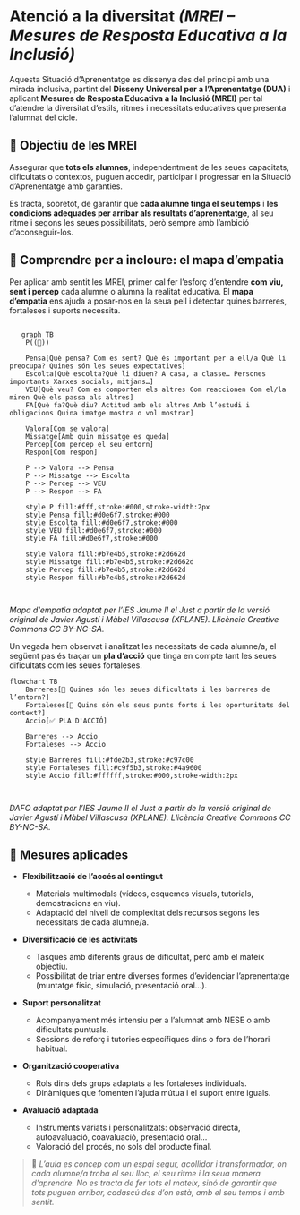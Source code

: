 # **Atenció a la diversitat** *(MREI – Mesures de Resposta Educativa a la Inclusió)*

Aquesta Situació d’Aprenentatge es dissenya des del principi amb una mirada inclusiva, partint del **Disseny Universal per a l’Aprenentatge (DUA)** i aplicant **Mesures de Resposta Educativa a la Inclusió (MREI)** per tal d’atendre la diversitat d’estils, ritmes i necessitats educatives que presenta l’alumnat del cicle.

## 🎯 Objectiu de les MREI
Assegurar que **tots els alumnes**, independentment de les seues capacitats, dificultats o contextos, puguen accedir, participar i progressar en la Situació d’Aprenentatge amb garanties.

Es tracta, sobretot, de garantir que **cada alumne tinga el seu temps** i **les condicions adequades per arribar als resultats d’aprenentatge**, al seu ritme i segons les seues possibilitats, però sempre amb l’ambició d’aconseguir-los.

## 🧭 Comprendre per a incloure: el mapa d’empatia

Per aplicar amb sentit les MREI, primer cal fer l’esforç d’entendre **com viu, sent i percep** cada alumne o alumna la realitat educativa. El **mapa d’empatia** ens ajuda a posar-nos en la seua pell i detectar quines barreres, fortaleses i suports necessita.

```mermaid

   graph TB
    P((🧍))

    Pensa[Què pensa? Com es sent? Què és important per a ell/a Què li preocupa? Quines són les seues expectatives]
    Escolta[Què escolta?Què li diuen? A casa, a classe… Persones importants Xarxes socials, mitjans…]
    VEU[Què veu? Com es comporten els altres Com reaccionen Com el/la miren Què els passa als altres]
    FA[Què fa?Què diu? Actitud amb els altres Amb l’estudi i obligacions Quina imatge mostra o vol mostrar]

    Valora[Com se valora]
    Missatge[Amb quin missatge es queda]
    Percep[Com percep el seu entorn]
    Respon[Com respon]

    P --> Valora --> Pensa
    P --> Missatge --> Escolta
    P --> Percep --> VEU
    P --> Respon --> FA

    style P fill:#fff,stroke:#000,stroke-width:2px
    style Pensa fill:#d0e6f7,stroke:#000
    style Escolta fill:#d0e6f7,stroke:#000
    style VEU fill:#d0e6f7,stroke:#000
    style FA fill:#d0e6f7,stroke:#000

    style Valora fill:#b7e4b5,stroke:#2d662d
    style Missatge fill:#b7e4b5,stroke:#2d662d
    style Percep fill:#b7e4b5,stroke:#2d662d
    style Respon fill:#b7e4b5,stroke:#2d662d



```
*Mapa d'empatia adaptat per l’IES Jaume II el Just a partir de la versió original de Javier Agustí i Màbel Villascusa (XPLANE). Llicència Creative Commons CC BY-NC-SA.*



Un vegada hem observat i analitzat les necessitats de cada alumne/a, el següent pas és traçar un **pla d’acció** que tinga en compte tant les seues dificultats com les seues fortaleses.



```mermaid
flowchart TB
    Barreres[📛 Quines són les seues dificultats i les barreres de l’entorn?]
    Fortaleses[🌱 Quins són els seus punts forts i les oportunitats del context?]
    Accio[✅ PLA D'ACCIÓ]

    Barreres --> Accio
    Fortaleses --> Accio

    style Barreres fill:#fde2b3,stroke:#c97c00
    style Fortaleses fill:#c9f5b3,stroke:#4a9600
    style Accio fill:#ffffff,stroke:#000,stroke-width:2px



```
*DAFO adaptat per l’IES Jaume II el Just a partir de la versió original de Javier Agustí i Màbel Villascusa (XPLANE). Llicència Creative Commons CC BY-NC-SA.*


## 🧩 Mesures aplicades

- **Flexibilització de l’accés al contingut**
    - Materials multimodals (vídeos, esquemes visuals, tutorials, demostracions en viu).
    - Adaptació del nivell de complexitat dels recursos segons les necessitats de cada alumne/a.

- **Diversificació de les activitats**
    - Tasques amb diferents graus de dificultat, però amb el mateix objectiu.
    - Possibilitat de triar entre diverses formes d’evidenciar l’aprenentatge (muntatge físic, simulació, presentació oral...).

- **Suport personalitzat**
    - Acompanyament més intensiu per a l’alumnat amb NESE o amb dificultats puntuals.
    - Sessions de reforç i tutories específiques dins o fora de l’horari habitual.

- **Organització cooperativa**
    - Rols dins dels grups adaptats a les fortaleses individuals.
    - Dinàmiques que fomenten l’ajuda mútua i el suport entre iguals.

- **Avaluació adaptada**
    - Instruments variats i personalitzats: observació directa, autoavaluació, coavaluació, presentació oral...
    - Valoració del procés, no sols del producte final.

> 💬 *L’aula es concep com un espai segur, acollidor i transformador, on cada alumne/a troba el seu lloc, el seu ritme i la seua manera d’aprendre. No es tracta de fer tots el mateix, sinó de garantir que tots puguen arribar, cadascú des d’on està, amb el seu temps i amb sentit.*



